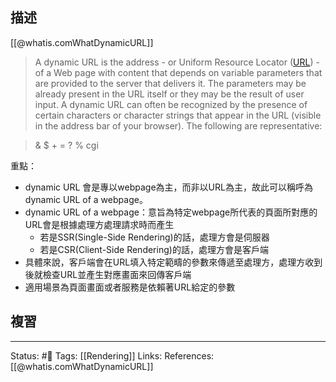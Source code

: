 ## 描述

[[@whatis.comWhatDynamicURL]]
> A dynamic URL is the address - or Uniform Resource Locator ([URL](https://www.techtarget.com/searchnetworking/definition/URL)) - of a Web page with content that depends on variable parameters that are provided to the server that delivers it. The parameters may be already present in the URL itself or they may be the result of user input. A dynamic URL can often be recognized by the presence of certain characters or character strings that appear in the URL (visible in the address bar of your browser). The following are representative:

> & $ + = ? % cgi


重點：
- dynamic URL 會是專以webpage為主，而非以URL為主，故此可以稱呼為dynamic URL of a webpage。
- dynamic URL of a webpage：意旨為特定webpage所代表的頁面所對應的URL會是根據處理方處理請求時而產生
	- 若是SSR(Single-Side Rendering)的話，處理方會是伺服器
	- 若是CSR(Client-Side Rendering)的話，處理方會是客戶端
- 具體來說，客戶端會在URL填入特定範疇的參數來傳遞至處理方，處理方收到後就檢查URL並產生對應畫面來回傳客戶端
- 適用場景為頁面畫面或者服務是依賴著URL給定的參數


## 複習


---
Status: #🌱 
Tags:
[[Rendering]]
Links:
References:
[[@whatis.comWhatDynamicURL]]